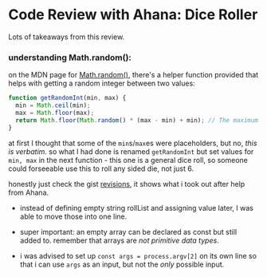 # Code Review with Ahana: Dice Roller

Lots of takeaways from this review.

### understanding Math.random():
on the MDN page for [Math.random()](https://developer.mozilla.org/en-US/docs/Web/JavaScript/Reference/Global_Objects/Math/random), there's a helper function provided that helps with getting a random integer between two values:

``` javascript
function getRandomInt(min, max) {
  min = Math.ceil(min);
  max = Math.floor(max);
  return Math.floor(Math.random() * (max - min) + min); // The maximum is exclusive and the minimum is inclusive
}
```
at first I thought that some of the `min`s/`max`es were placeholders, but no, _this is verbatim_. so what I had done is renamed `getRandomInt` but set values for `min, max` in the next function - this one is a general dice roll, so someone could forseeable use this to roll any sided die, not just 6.

honestly just check the gist [revisions](https://gist.github.com/Thornrose/f5c9901b1b133b42f8d2f3cfb0a318de/revisions), it shows what i took out after help from Ahana.

- instead of defining empty string rollList and assigning value later, I was able to move those into one line.

- super important: an empty array can be declared as const but still added to. remember that arrays are _not primitive data types_.

- i was advised to set up `const args = process.argv[2]` on its own line so that i can use `args` as an input, but not the _only_ possible input.